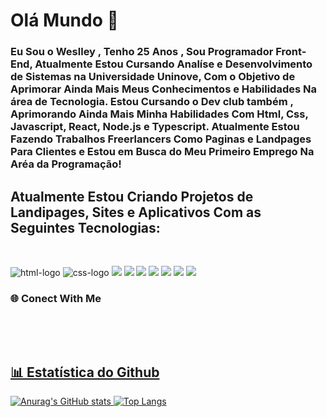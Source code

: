 <h1> Olá Mundo 👋</h1>

<h3>Eu Sou o Weslley , Tenho 25 Anos , Sou Programador Front-End, Atualmente Estou Cursando Analíse e Desenvolvimento de Sistemas na Universidade Uninove, Com o Objetivo de Aprimorar Ainda Mais Meus Conhecimentos e Habilidades Na área de Tecnologia. Estou Cursando o Dev club também , Aprimorando Ainda Mais Minha Habilidades Com Html, Css, Javascript, React, Node.js e Typescript. Atualmente Estou Fazendo Trabalhos Freerlancers Como Paginas e Landpages Para Clientes e Estou em Busca do Meu Primeiro Emprego Na Aréa da Programação! </h3>

<h2>Atualmente Estou Criando Projetos de Landipages, Sites e Aplicativos Com as Seguintes Tecnologias: </h2>
<br>

<img src="https://img.shields.io/badge/HTML5-E34F26?style=for-the-badge&logo=html5&logoColor=white" alt= "html-logo" /> <img src="https://img.shields.io/badge/CSS3-1572B6?style=for-the-badge&logo=css3&logoColor=white" alt = "css-logo" /> <img src="https://img.shields.io/badge/JavaScript-F7DF1E?style=for-the-badge&logo=javascript&logoColor=black"> <img src="https://img.shields.io/badge/Figma-F24E1E?style=for-the-badge&logo=figma&logoColor=white"> <img src="https://img.shields.io/badge/GIT-E44C30?style=for-the-badge&logo=git&logoColor=white"> <img src="https://img.shields.io/badge/GitHub-100000?style=for-the-badge&logo=github&logoColor=white"> <img src="https://img.shields.io/badge/Node.js-43853D?style=for-the-badge&logo=node.js&logoColor=white"> <img src="https://img.shields.io/badge/TypeScript-007ACC?style=for-the-badge&logo=typescript&logoColor=white"> <img src="https://img.shields.io/badge/React-20232A?style=for-the-badge&logo=react&logoColor=61DAFB">

### 🌐 Conect With Me
<br>
  
<a href ="https://www.linkedin.com/in/weslley-silva-rocha-0740aa169/ ">
<img align="left" alt "logo-linkedin" widht="22px" src= "https://img.shields.io/badge/LinkedIn-0077B5?style=for-the-badge&logo=linkedin&logoColor=white" />
<a/>
<a href= "https://mail.google.com/mail/u/0/?tab=rm&ogbl#inbox">
<img align="left" alt "logo-email" widht="22px" src= "https://img.shields.io/badge/Gmail-D14836?style=for-the-badge&logo=gmail&logoColor=white" />
</a>
<a href="https://wa.me/5511995069685">
<img align="left" alt "logo-whatsapp" src= "https://img.shields.io/badge/WhatsApp-25D366?style=for-the-badge&logo=whatsapp&logoColor=white" />

</p>
<br>
<h2>📊 Estatística do Github</h2>


![Anurag's GitHub stats](https://github-readme-stats.vercel.app/api?username=Weslley-silva23&show_icons=true&theme=dark)                    ![Top Langs](https://github-readme-stats.vercel.app/api/top-langs/?username=Weslley-silva23&show_icons=true&theme=dark)





